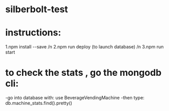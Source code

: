 # silberbolt-test

# instructions: 
1.npm install --save /n
2.npm run deploy (to launch database) /n
3.npm run start 

# to check the stats , go the mongodb cli:
-go into database with: use BeverageVendingMachine
-then type: db.machine_stats.find().pretty()
